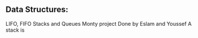 Data Structures:
----------------
LIFO, FIFO Stacks and Queues
Monty project
Done by Eslam and Youssef
A stack is 
